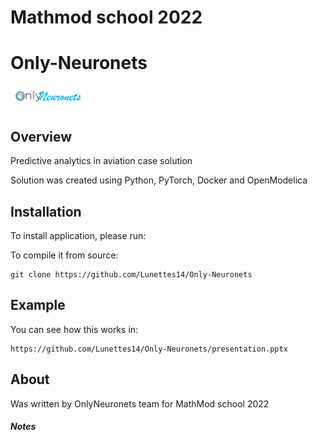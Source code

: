 # Mathmod school 2022
# Only-Neuronets


<p align="left">
  <img src="./img/logoneuronets.png" width="120">
</p>

## Overview

Predictive analytics in aviation case solution

Solution was created using Python, PyTorch, Docker and OpenModelica

## Installation 

To install application, please run:


To compile it from source:

    git clone https://github.com/Lunettes14/Only-Neuronets


## Example
    
You can see how this works in:
   
    https://github.com/Lunettes14/Only-Neuronets/presentation.pptx


## About

Was written by OnlyNeuronets team for MathMod school 2022

##### Notes 


